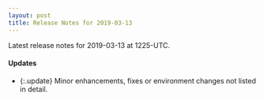 ```yaml
---
layout: post
title: Release Notes for 2019-03-13
---
```


Latest release notes for 2019-03-13 at 1225-UTC.

<div class='updates' markdown='1'>

#### Updates

- {:.update} Minor enhancements, fixes or environment changes not listed in detail.

</div>


